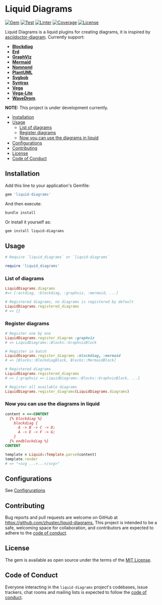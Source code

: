 # Liquid Diagrams

[![Gem](https://img.shields.io/gem/v/liquid-diagrams.svg?label=Gem&style=flat-square)](https://rubygems.org/gems/liquid-diagrams)
[![Test](https://img.shields.io/github/workflow/status/zhustec/liquid-diagrams/Test?label=Test&style=flat-square)](https://github.com/zhustec/liquid-diagrams/actions?query=workflow%3ATest)
[![Linter](https://img.shields.io/github/workflow/status/zhustec/liquid-diagrams/Lint?label=Style&style=flat-square)](https://github.com/zhustec/liquid-diagrams/actions?query=workflow%3ALint)
[![Coverage](https://img.shields.io/coveralls/github/zhustec/liquid-diagrams?label=Coverage&style=flat-square)](https://coveralls.io/github/zhustec/liquid-diagrams)
[![License](https://img.shields.io/github/license/zhustec/liquid-diagrams.svg?label=License&style=flat-square)](https://github.com/zhustec/liquid-diagrams/blob/master/LICENSE)

Liquid Diagrams is a liquid plugins for creating diagrams, it is inspired by [asciidoctor-diagram](https://github.com/asciidoctor/asciidoctor-diagram). Currently support:

- [**Blockdiag**](http://blockdiag.com/en/)
- [**Erd**](https://github.com/BurntSushi/erd)
- [**GraphViz**](http://graphviz.org/)
- [**Mermaid**](https://mermaid-js.github.io/mermaid/)
- [**Nomnoml**](http://nomnoml.com/)
- [**PlantUML**](https://plantuml.com/)
- [**Svgbob**](https://ivanceras.github.io/svgbob-editor/)
- [**Syntrax**](https://kevinpt.github.io/syntrax/)
- [**Vega**](https://vega.github.io/vega/)
- [**Vega-Lite**](https://vega.github.io/vega-lite/)
- [**WaveDrom**](https://wavedrom.com/).

**NOTE:** This project is under development currently.

- [Installation](#installation)
- [Usage](#usage)
  - [List of diagrams](#list-of-diagrams)
  - [Register diagrams](#register-diagrams)
  - [Now you can use the diagrams in liquid](#now-you-can-use-the-diagrams-in-liquid)
- [Configurations](#configurations)
- [Contributing](#contributing)
- [License](#license)
- [Code of Conduct](#code-of-conduct)

## Installation

Add this line to your application's Gemfile:

```ruby
gem 'liquid-diagrams'
```

And then execute:

```bash
bundle install
```

Or install it yourself as:

```bash
gem install liquid-diagrams
```

## Usage

```ruby
# Require `liquid_diagrams` or `liquid-diagrams`

require 'liquid_diagrams'
```

### List of diagrams

```ruby
LiquidDiagrams.diagrams
#=> [:actdiag, :blockdiag, :graphviz, :mermaid, ...]

# Registered diagrams, no diagrams is registered by default
LiquidDiagrams.registered_diagrams
# => {}
```

### Register diagrams

```ruby
# Register one by one
LiquidDiagrams.register_diagram :graphviz
# => LiquidDiagrams::Blocks::GraphvizBlock

# Register in batch
LiquidDiagrams.register_diagrams :blockdiag, :mermaid
# => [Blocks::BlockdiagBlock, Blocks::MermaidBlock]

# Registered diagrams
LiquidDiagrams.registered_diagrams
# => {:graphviz => LiquidDiagrams::Blocks::GraphvizBlock, ...}

# Register all available diagrams
LiquidDiagrams.register_diagrams(LiquidDiagrams.diagrams)
```

### Now you can use the diagrams in liquid

```ruby
content = <<~CONTENT
  {% blockdiag %}
    blockdiag {
      A -> B -> C -> D;
      A -> E -> F -> G;
    }
  {% endblockdiag %}
CONTENT

template = Liquid::Template.parse(content)
template.render
# => "<svg ...>...</svg>"
```

## Configurations

See [Configrurations](CONFIGURATIONS.md)

## Contributing

Bug reports and pull requests are welcome on GitHub at <https://github.com/zhustec/liquid-diagrams.> This project is intended to be a safe, welcoming space for collaboration, and contributors are expected to adhere to the [code of conduct](https://github.com/zhustec/liquid-diagrams/blob/master/CODE_OF_CONDUCT.md).

## License

The gem is available as open source under the terms of the [MIT License](https://opensource.org/licenses/MIT).

## Code of Conduct

Everyone interacting in the `liquid-diagrams` project's codebases, issue trackers, chat rooms and mailing lists is expected to follow the [code of conduct](CODE_OF_CONDUCT.md).
